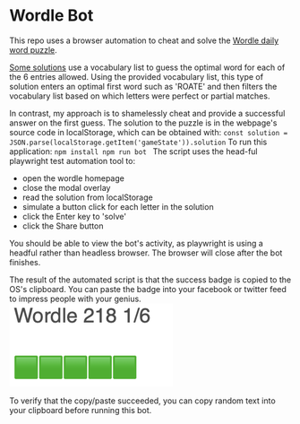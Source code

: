 # Wordle Bot

This repo uses a browser automation to cheat and solve the [Wordle daily word puzzle](https://www.powerlanguage.co.uk/wordle/).

[Some solutions](https://github.com/TylerGlaiel/wordlebot) use a vocabulary list to guess the optimal word for each of the 6 entries allowed. Using the provided vocabulary list, this type of solution enters an optimal first word such as 'ROATE' and then filters the vocabulary list based on which letters were perfect or partial matches.

In contrast, my approach is to shamelessly cheat and provide a successful answer on the first guess.  The solution to the puzzle is in the webpage's source code in localStorage, which can be obtained with:
``
const solution = JSON.parse(localStorage.getItem('gameState')).solution
``
To run this application:
``npm install
npm run bot
``
The script uses the head-ful playwright test automation tool to:
- open the wordle homepage
- close the modal overlay
- read the solution from localStorage
- simulate a button click for each letter in the solution
- click the Enter key to 'solve' 
- click the Share button

You should be able to view the bot's activity, as playwright is using a headful rather than headless browser. The browser will close after the bot finishes.

The result of the automated script is that the success badge is copied to the OS's clipboard. You can paste the badge into your facebook or twitter feed to impress people with your genius. 
![image of success badge](badge.png)

To verify that the copy/paste succeeded, you can copy random text into your clipboard before running this bot.  

